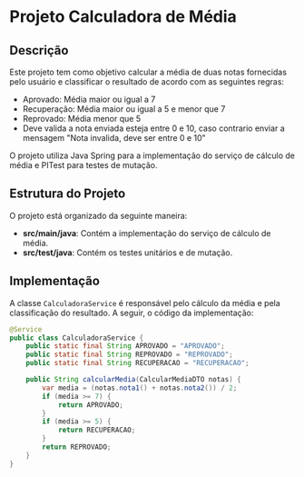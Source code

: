 # Projeto Calculadora de Média

## Descrição
Este projeto tem como objetivo calcular a média de duas notas fornecidas pelo usuário e classificar o resultado de acordo com as seguintes regras:
- Aprovado: Média maior ou igual a 7
- Recuperação: Média maior ou igual a 5 e menor que 7
- Reprovado: Média menor que 5
- Deve valida a nota enviada esteja entre 0 e 10, caso contrario enviar a mensagem "Nota invalida, deve ser entre 0 e 10"

O projeto utiliza Java Spring para a implementação do serviço de cálculo de média e PITest para testes de mutação.

## Estrutura do Projeto
O projeto está organizado da seguinte maneira:
- **src/main/java**: Contém a implementação do serviço de cálculo de média.
- **src/test/java**: Contém os testes unitários e de mutação.

## Implementação
A classe `CalculadoraService` é responsável pelo cálculo da média e pela classificação do resultado. A seguir, o código da implementação:

```java
@Service
public class CalculadoraService {
    public static final String APROVADO = "APROVADO";
    public static final String REPROVADO = "REPROVADO";
    public static final String RECUPERACAO = "RECUPERACAO";

    public String calcularMedia(CalcularMediaDTO notas) {
        var media = (notas.nota1() + notas.nota2()) / 2;
        if (media >= 7) {
            return APROVADO;
        }
        if (media >= 5) {
            return RECUPERACAO;
        }
        return REPROVADO;
    }
}
